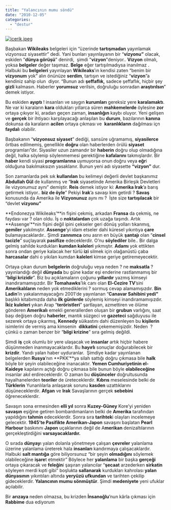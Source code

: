 ```yaml
---
title: "Yalancının mumu söndü"
date: "2010-12-05"
categories: 
  - "destur"
---
```


[![icerik.jpeg](/uploads/2010/12/icerik.thumbnail.jpeg)](/uploads/2010/12/icerik.jpeg "icerik.jpeg")

Başbakan **Wikileaks** belgeleri için “üzerinde **tartışmadan** yayınlamak vizyonsuz siyasettir” dedi. Yani bunları yayınlayanın bir “**vizyonu”** olacak, eskiden "**dünya görüşü**" denirdi,  şimdi "**vizyon**"deniyor.. **Vizyon** olmalı, yoksa **belgeler** değer taşımaz. **Belge** eğer tartışılmadıysa inanılmaz . Halbuki bu **belgeleri** yayınlayan **Wikileaks**’ın kendisi zaten “benim bir **vizyonum** yok” alın önünüze **serdim**, tartışın ve istediğiniz “**vizyon**”a kendiniz sahip olun  diyor. “Bunun adı **şeffaflık,** sadece şeffaflık, hiçbir şey **gizli** kalmasın. Haberler **yorumsuz** verilsin, doğruluğu sonradan **araştırılsın**” demek istiyor.

Bu eskiden **ayıptı** ! insanları ve saygın **kurumları** gereksiz yere **karalamaktı**. Ne var ki karaların **kara** oldukları yıllarca süren **mahkemelerde** öylesine **zor** ortaya çıkıyor ki, aradan geçen zaman, **insanlığın** kaybı oluyor. Yeni gelişen ve **gerçek** bir ihtiyacı karşılayacağı anlaşılan bu **durum**, bazılarının **kanına** dokunsa da karaların **acilen** ortaya çıkması ve  **karanlıkların** dağılması içn **faydal**ı olabilir.

Başbakanın “**vizyonsuz siyaset**” dediği, sansüre uğramamış, **siyasilerce** örtbas edilmemiş, genellikle **doğru** olan haberlerden örülü **siyaset** programları”dır. Siyasiler uzun zamandır bir **haberin** doğru olup olmadığına değil, halka söylenip söylenmemesi gerektiğine **kafalarını** takmışlardır. Bir **haber** kendi siyasi **programlarına** uymuyorsa onun doğru veya **eğr**i olduğuna bakılmaksızın yasaklanır. Bunun yeni adı siyasette **“vizyon”** dur.

Son zamanlarda pek sık **kullanılan** bu kelimeyi değerli devlet başkanımız **Abdullah Gül** de kullanmış ve “**Irak** siyasetinde Amerika Birleşik Devletleri ile vizyonumuz aynı” demiştir. **Reis** demek istiyor ki: **Amerika Irak**’a barış getirmek istiyor.. **biz de öyle**” Pekiyi **Irak**’a savaşı kim getirdi ? **Savaş** konusunda da Amerika ile **Vizyonunuz** aynı mı ?  İşte size **tartışılacak** bir “devlet **vizyonu”**

**Endonezya Wikileaks’**in fişini çekmiş, arkadan **Fransa** da çekmiş, ne faydası var ? olan oldu. İş o **noktalardan** çok uzağa taşındı. Artık **Assenge’**nin fişini değil ipini çekseler geri dönüş yolları tıkanmış, **gemiler** yakılmıştır. **Assenge**’yi idam etseler dahi küresel yıkıntıya **çare** bulamayacaklardır.. Şimdi **zannımca** onu asrın en büyük **şantajı** olan “**cinsel tacizle**” suçlayarak **pasifize** edeceklerdir. O’nu **söylediler** bile.. Bir dalga gelmiş sahilde kurdukları **kumdan kaleleri** yıkmıştır. **Adamı** yok ettikten sonra ondan geriye kalacak her türlü **izi** silmek için olağanüstü çaba **harcasalar** dahi o yıkılan kumdan **kaleleri** kimse geriye getiremeyecektir.

Ortaya çıkan durum **belgelerin** doğruluğu veya neden ? ne **maksatla** ? yayınlandığı değil **dünyada** bu güne kadar eşi enderine rastlanmamış bir “**bilgi krizidir**”. Biz bu açıklamaların çoğunu **yıllardır** yazmış kimseyi inandıramamışızdır. Bir **Tomahawks**’lık canı olan **El-Cezire TV**’sini **Amerikalıların** neden yok etmediklerini ? sormuş cevap alamamışızdır. **Bin Ladin**’in yakalanmayacağını 2001'de yayınlanan “**Canavar Sahibini yedi"** başlıklı kitabımızda daha **ilk günlerde** söylemiş kimseyi inandıramamışızdır. **İkiz kuleleri** yıkan Arap “**teröristleri**” şartlayan, azmettiren ve ölüme gönderen **Amerikalı** emekli generallerden oluşan bir **grubun** varlığını, saat başı değişen doğru **haberler**, mantık süzgeci ve **gazeteci** sağduyusu ile sezerek ortaya çıkarmış, **Kennedy** süikastını dahi düzenleyen bu **kişilerin**  isimlerini de vermiş ama kimsenin  **dikkatini** çekememişizdir. Neden  ? çünkü o zaman benzer bir “**bilgi krizine**” sıra gelmiş değildi.

Şimdi **iş** çok olumlu bir yere ulaşacak ve **insanlar** artık hiçbir habere düşünmeden inanmayacaklardır. Bu **hayırlı** sonuçlar doğurabilecek bir **krizdir**. Yandı yalan haber uyduranlar.  Şimdiye kadar yayınlanan belgelerden **Rusya**’nın **PKK’**ya silah sattığı doğru çıkmasa bile **halk** böyle bir şeyin olabileceğine inanacaktır. **Yemen Cumhuriyetinin el-Kaideye** kapılarını açtığı doğru çıkmasa bile bunun böyle **olabileceğine** insanlar akıl erdireceklerdir. O zaman bu **düşünceler** doğrultusunda hayalhanelerden **teoriler** de üreteceklerdir. **Kıbrıs** meselesinde belki de **Türklerin** Yunanlılarla anlaşarak sorunu **kasden** uzattıklarını düşüneceklerdir. **Afgan** ve **Irak** Savaşlarının gerçek **sebebini** öğreneceklerdir.

Savaşın sona ermesinden **elli yıl** sonra **Kuzey-Güney** Kore’yi yeniden **savaşın** eşiğine getiren bombardımanların belki de **Amerika** tarafından yapıldığını **tahmin** edeceklerdir. Sonra sıra **tarihtek**i olayları incelemeye gelecektir. **1945’te Pasifikte Amerikan-Japon** savaşını başlatan **Pearl Harbour** baskınını **Japon** uçaklarının değil de A**merikan** denizaltılarının gerçekleştirdiğini **varsayacaklardır.**

O sırada **dünyay**ı yalan dolanla yönetmeye çalışan **çevreler** yalanlama üzerine yalanlama üreterek hala **insanları** kandırmaya çalışacaklardır. Halbuki **salt mantığa** göre biliyorsunuz “bir şeyin **olmadığını** söylemek olabileceğine **işare**t etmektir” Böylece her **yalanlama** bir başka **gerçeği** ortaya çıkaracak ve **feleğin**i şaşıran yalancılar “**şecaat** arzederken **sirkatin** söyleyen merdi kıpti gibi” boşlukta **sallanarak** kurdukları kahrolası **yalan dünyasının** yıkıntıları altında **yeryüzü ufkundan** ve tarihten çekilip gideceklerdir. **Yalancının mumu sönmüştür**. Şimdi **medeniyete** yeni ufuklar açılabilir.

Bir **arızaya** neden olmazsa, bu krizden **İnsanoğlu**’nun kârla çıkması için **Rabbime** dua ediyorum
